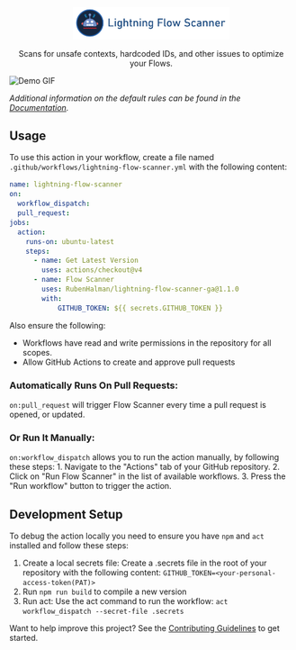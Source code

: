 <p align="center">
  <a href="https://github.com/Flow-Scanner">
    <img src="https://raw.githubusercontent.com/Flow-Scanner/lightning-flow-scanner-core/main/media/bannerslim.png" style="width: 55%;" />
  </a>
</p>
<p align="center">Scans for unsafe contexts, hardcoded IDs, and other issues to optimize your Flows.</p>

![Demo GIF](media/lfsaction.gif)

_Additional information on the default rules can be found in the [Documentation](https://flow-scanner.github.io/lightning-flow-scanner-core/)._

## Usage

To use this action in your workflow, create a file named `.github/workflows/lightning-flow-scanner.yml` with the following content:

```yaml
name: lightning-flow-scanner
on:
  workflow_dispatch:
  pull_request:
jobs:
  action:
    runs-on: ubuntu-latest
    steps:
      - name: Get Latest Version
        uses: actions/checkout@v4
      - name: Flow Scanner
        uses: RubenHalman/lightning-flow-scanner-ga@1.1.0
        with:
            GITHUB_TOKEN: ${{ secrets.GITHUB_TOKEN }}
```

Also ensure the following:

- Workflows have read and write permissions in the repository for all scopes.
- Allow GitHub Actions to create and approve pull requests

### Automatically Runs On Pull Requests:

`on:pull_request` will trigger Flow Scanner every time a pull request is opened, or updated.

### Or Run It Manually:

`on:workflow_dispatch` allows you to run the action manually, by following these steps:
    1. Navigate to the "Actions" tab of your GitHub repository.
    2. Click on "Run Flow Scanner" in the list of available workflows.
    3. Press the "Run workflow" button to trigger the action.

## Development Setup

To debug the action locally you need to ensure you have `npm` and `act` installed and follow these steps:

1. Create a local secrets file: Create a .secrets file in the root of your repository with the following content:
   `GITHUB_TOKEN=<your-personal-access-token(PAT)>`
2. Run `npm run build` to compile a new version
3. Run act: Use the act command to run the workflow:
   `act workflow_dispatch --secret-file .secrets`

Want to help improve this project? See the [Contributing Guidelines](https://github.com/Flow-Scanner/lightning-flow-scanner-core/blob/main/CONTRIBUTING.md) to get started.
